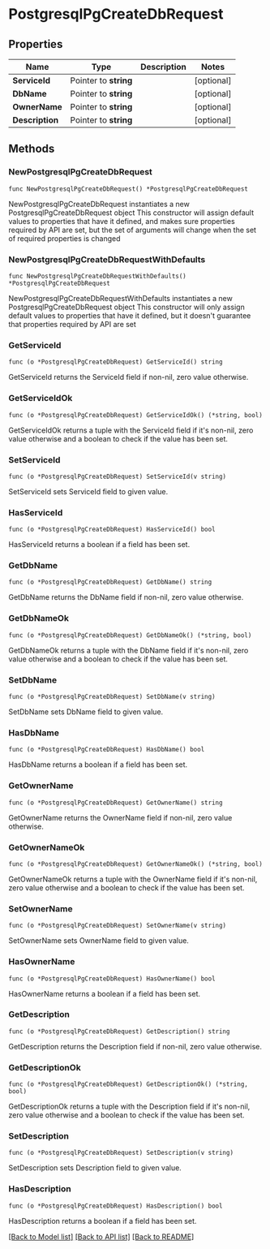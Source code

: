 # PostgresqlPgCreateDbRequest

## Properties

Name | Type | Description | Notes
------------ | ------------- | ------------- | -------------
**ServiceId** | Pointer to **string** |  | [optional] 
**DbName** | Pointer to **string** |  | [optional] 
**OwnerName** | Pointer to **string** |  | [optional] 
**Description** | Pointer to **string** |  | [optional] 

## Methods

### NewPostgresqlPgCreateDbRequest

`func NewPostgresqlPgCreateDbRequest() *PostgresqlPgCreateDbRequest`

NewPostgresqlPgCreateDbRequest instantiates a new PostgresqlPgCreateDbRequest object
This constructor will assign default values to properties that have it defined,
and makes sure properties required by API are set, but the set of arguments
will change when the set of required properties is changed

### NewPostgresqlPgCreateDbRequestWithDefaults

`func NewPostgresqlPgCreateDbRequestWithDefaults() *PostgresqlPgCreateDbRequest`

NewPostgresqlPgCreateDbRequestWithDefaults instantiates a new PostgresqlPgCreateDbRequest object
This constructor will only assign default values to properties that have it defined,
but it doesn't guarantee that properties required by API are set

### GetServiceId

`func (o *PostgresqlPgCreateDbRequest) GetServiceId() string`

GetServiceId returns the ServiceId field if non-nil, zero value otherwise.

### GetServiceIdOk

`func (o *PostgresqlPgCreateDbRequest) GetServiceIdOk() (*string, bool)`

GetServiceIdOk returns a tuple with the ServiceId field if it's non-nil, zero value otherwise
and a boolean to check if the value has been set.

### SetServiceId

`func (o *PostgresqlPgCreateDbRequest) SetServiceId(v string)`

SetServiceId sets ServiceId field to given value.

### HasServiceId

`func (o *PostgresqlPgCreateDbRequest) HasServiceId() bool`

HasServiceId returns a boolean if a field has been set.

### GetDbName

`func (o *PostgresqlPgCreateDbRequest) GetDbName() string`

GetDbName returns the DbName field if non-nil, zero value otherwise.

### GetDbNameOk

`func (o *PostgresqlPgCreateDbRequest) GetDbNameOk() (*string, bool)`

GetDbNameOk returns a tuple with the DbName field if it's non-nil, zero value otherwise
and a boolean to check if the value has been set.

### SetDbName

`func (o *PostgresqlPgCreateDbRequest) SetDbName(v string)`

SetDbName sets DbName field to given value.

### HasDbName

`func (o *PostgresqlPgCreateDbRequest) HasDbName() bool`

HasDbName returns a boolean if a field has been set.

### GetOwnerName

`func (o *PostgresqlPgCreateDbRequest) GetOwnerName() string`

GetOwnerName returns the OwnerName field if non-nil, zero value otherwise.

### GetOwnerNameOk

`func (o *PostgresqlPgCreateDbRequest) GetOwnerNameOk() (*string, bool)`

GetOwnerNameOk returns a tuple with the OwnerName field if it's non-nil, zero value otherwise
and a boolean to check if the value has been set.

### SetOwnerName

`func (o *PostgresqlPgCreateDbRequest) SetOwnerName(v string)`

SetOwnerName sets OwnerName field to given value.

### HasOwnerName

`func (o *PostgresqlPgCreateDbRequest) HasOwnerName() bool`

HasOwnerName returns a boolean if a field has been set.

### GetDescription

`func (o *PostgresqlPgCreateDbRequest) GetDescription() string`

GetDescription returns the Description field if non-nil, zero value otherwise.

### GetDescriptionOk

`func (o *PostgresqlPgCreateDbRequest) GetDescriptionOk() (*string, bool)`

GetDescriptionOk returns a tuple with the Description field if it's non-nil, zero value otherwise
and a boolean to check if the value has been set.

### SetDescription

`func (o *PostgresqlPgCreateDbRequest) SetDescription(v string)`

SetDescription sets Description field to given value.

### HasDescription

`func (o *PostgresqlPgCreateDbRequest) HasDescription() bool`

HasDescription returns a boolean if a field has been set.


[[Back to Model list]](../README.md#documentation-for-models) [[Back to API list]](../README.md#documentation-for-api-endpoints) [[Back to README]](../README.md)


